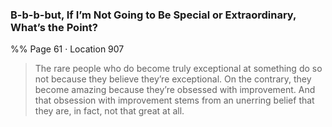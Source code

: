 ### B-b-b-but, If I’m Not Going to Be Special or Extraordinary, What’s the Point? 
%% Page 61 · Location 907 
> The rare people who do become truly exceptional at something do so not because they believe they’re exceptional. On the contrary, they become amazing because they’re obsessed with improvement. And that obsession with improvement stems from an unerring belief that they are, in fact, not that great at all. 
